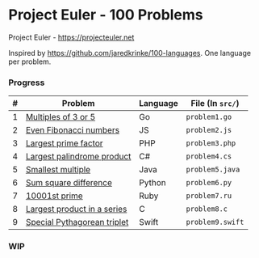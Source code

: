 # Project Euler - 100 Problems

Project Euler - https://projecteuler.net

Inspired by https://github.com/jaredkrinke/100-languages. One language per problem.

### Progress

| #   | Problem                                                           | Language | File (In `src/`) |
| --- | ----------------------------------------------------------------- | -------- | ---------------- |
| 1   | [Multiples of 3 or 5](https://projecteuler.net/problem=1)         | Go       | `problem1.go`    |
| 2   | [Even Fibonacci numbers](https://projecteuler.net/problem=2)      | JS       | `problem2.js`    |
| 3   | [Largest prime factor](https://projecteuler.net/problem=3)        | PHP      | `problem3.php`   |
| 4   | [Largest palindrome product](https://projecteuler.net/problem=4)  | C#       | `problem4.cs`    |
| 5   | [Smallest multiple](https://projecteuler.net/problem=5)           | Java     | `problem5.java`  |
| 6   | [Sum square difference](https://projecteuler.net/problem=6)       | Python   | `problem6.py`    |
| 7   | [10001st prime](https://projecteuler.net/problem=7)               | Ruby     | `problem7.ru`    |
| 8   | [Largest product in a series](https://projecteuler.net/problem=8) | C        | `problem8.c`     |
| 9   | [Special Pythagorean triplet](https://projecteuler.net/problem=9) | Swift    | `problem9.swift` |

### WIP
